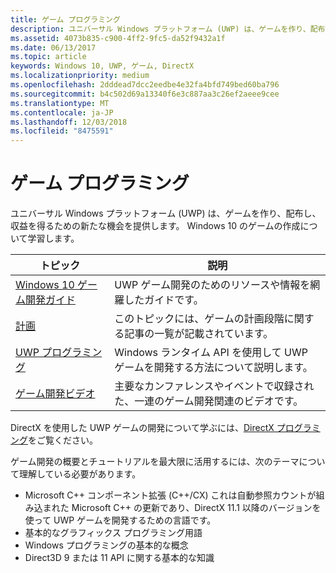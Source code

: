 ```yaml
---
title: ゲーム プログラミング
description: ユニバーサル Windows プラットフォーム (UWP) は、ゲームを作り、配布し、収益を得るための新たな機会を提供します。 新しいゲームの開始または既存のゲームの移植について説明します。
ms.assetid: 4073b835-c900-4ff2-9fc5-da52f9432a1f
ms.date: 06/13/2017
ms.topic: article
keywords: Windows 10, UWP, ゲーム, DirectX
ms.localizationpriority: medium
ms.openlocfilehash: 2dddead7dcc2eedbe4e32fa4bfd749bed60ba796
ms.sourcegitcommit: b4c502d69a13340f6e3c887aa3c26ef2aeee9cee
ms.translationtype: MT
ms.contentlocale: ja-JP
ms.lasthandoff: 12/03/2018
ms.locfileid: "8475591"
---
```

# <a name="game-programming"></a>ゲーム プログラミング

ユニバーサル Windows プラットフォーム (UWP) は、ゲームを作り、配布し、収益を得るための新たな機会を提供します。 Windows 10 のゲームの作成について学習します。

| トピック | 説明 |
|---------------------------------------------------------------------------------------------------------------------------------------------------|-------------------------------------------------------------------------------------------------------------------------------------------------------------------------------------------------------------------------------------------------------------------------------------------------------------------------------------------------------------------------------------------------------------------------------------------------------------------------------|
| [Windows 10 ゲーム開発ガイド](e2e.md) | UWP ゲーム開発のためのリソースや情報を網羅したガイドです。 |
| [計画](planning.md) | このトピックには、ゲームの計画段階に関する記事の一覧が記載されています。 |
| [UWP プログラミング](uwp-programming.md) | Windows ランタイム API を使用して UWP ゲームを開発する方法について説明します。 |
| [ゲーム開発ビデオ](game-development-videos.md) | 主要なカンファレンスやイベントで収録された、一連のゲーム開発関連のビデオです。 |

DirectX を使用した UWP ゲームの開発について学ぶには、[DirectX プログラミング](directx-programming.md)をご覧ください。

ゲーム開発の概要とチュートリアルを最大限に活用するには、次のテーマについて理解している必要があります。

-   Microsoft C++ コンポーネント拡張 (C++/CX) これは自動参照カウントが組み込まれた Microsoft C++ の更新であり、DirectX 11.1 以降のバージョンを使って UWP ゲームを開発するための言語です。
-   基本的なグラフィックス プログラミング用語
-   Windows プログラミングの基本的な概念
-   Direct3D 9 または 11 API に関する基本的な知識

 

 




